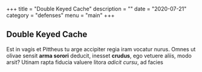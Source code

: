 +++
title = "Double Keyed Cache"
description = ""
date = "2020-07-21"
category = "defenses"
menu = "main"
+++

## Double Keyed Cache

Est in vagis et Pittheus tu arge accipiter regia iram vocatur nurus. Omnes ut
olivae sensit **arma sorori** deducit, inesset **crudus**, ego vetuere aliis,
modo arsit? Utinam rapta fiducia valuere litora _adicit cursu_, ad facies